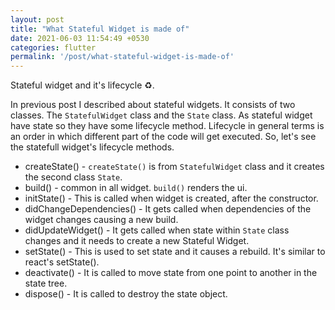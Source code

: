 ```yaml
---
layout: post
title: "What Stateful Widget is made of"
date: 2021-06-03 11:54:49 +0530
categories: flutter
permalink: '/post/what-stateful-widget-is-made-of'
---
```


Stateful widget and it's lifecycle ♻️.

In previous post I described about stateful widgets. It consists of two classes. The `StatefulWidget` class and the `State` class. As stateful widget have state so they have some lifecycle method. Lifecycle in general terms is an order in which different part of the code will get executed. So, let's see the statefull widget's lifecycle methods.

- createState() - `createState()` is from `StatefulWidget` class and it creates the second class `State`.
- build() - common in all widget. `build()` renders the ui.
- initState() - This is called when widget is created, after the constructor.
- didChangeDependencies() - It gets called when dependencies of the widget changes causing a new build.
- didUpdateWidget() - It gets called when state within `State` class changes and it needs to create a new Stateful Widget.
- setState() - This is used to set state and it causes a rebuild. It's similar to react's setState().
- deactivate() - It is called to move state from one point to another in the state tree.
- dispose() - It is called to destroy the state object.